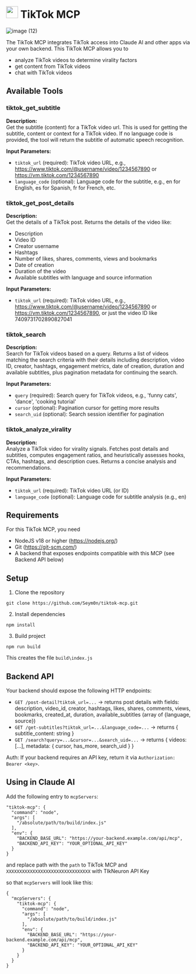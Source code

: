 # <img src="https://cdn.worldvectorlogo.com/logos/tiktok-icon-2.svg" height="32"> TikTok MCP

![image (12)](https://github.com/user-attachments/assets/006f9983-b9dd-447c-87c6-ee27a414fd4c)

The TikTok MCP integrates TikTok access into Claude AI and other apps via your own backend. This TikTok MCP allows you to

- analyze TikTok videos to determine virality factors
- get content from TikTok videos
- chat with TikTok videos

## Available Tools

### tiktok_get_subtitle

**Description:**  
Get the subtitle (content) for a TikTok video url. This is used for getting the subtitle, content or context for a TikTok video. If no language code is provided, the tool will return the subtitle of automatic speech recognition.

**Input Parameters:**

- `tiktok_url` (required): TikTok video URL, e.g., https://www.tiktok.com/@username/video/1234567890 or https://vm.tiktok.com/1234567890
- `language_code` (optional): Language code for the subtitle, e.g., en for English, es for Spanish, fr for French, etc.

### tiktok_get_post_details

**Description:**  
Get the details of a TikTok post. Returns the details of the video like:

- Description
- Video ID
- Creator username
- Hashtags
- Number of likes, shares, comments, views and bookmarks
- Date of creation
- Duration of the video
- Available subtitles with language and source information

**Input Parameters:**

- `tiktok_url` (required): TikTok video URL, e.g., https://www.tiktok.com/@username/video/1234567890 or https://vm.tiktok.com/1234567890, or just the video ID like 7409731702890827041

### tiktok_search

**Description:**  
Search for TikTok videos based on a query. Returns a list of videos matching the search criteria with their details including description, video ID, creator, hashtags, engagement metrics, date of creation, duration and available subtitles, plus pagination metadata for continuing the search.

**Input Parameters:**

- `query` (required): Search query for TikTok videos, e.g., 'funny cats', 'dance', 'cooking tutorial'
- `cursor` (optional): Pagination cursor for getting more results
- `search_uid` (optional): Search session identifier for pagination

### tiktok_analyze_virality

**Description:**  
Analyze a TikTok video for virality signals. Fetches post details and subtitles, computes engagement ratios, and heuristically assesses hooks, CTAs, hashtags, and description cues. Returns a concise analysis and recommendations.

**Input Parameters:**

- `tiktok_url` (required): TikTok video URL (or ID)
- `language_code` (optional): Language code for subtitle analysis (e.g., en)

## Requirements

For this TikTok MCP, you need

- NodeJS v18 or higher (https://nodejs.org/)
- Git (https://git-scm.com/)
- A backend that exposes endpoints compatible with this MCP (see Backend API below)

## Setup

1. Clone the repository

```
git clone https://github.com/Seym0n/tiktok-mcp.git
```

2. Install dependencies

```
npm install
```

3. Build project

```
npm run build
```

This creates the file `build\index.js`

## Backend API

Your backend should expose the following HTTP endpoints:

- `GET /post-detail?tiktok_url=...` → returns post details with fields: description, video_id, creator, hashtags, likes, shares, comments, views, bookmarks, created_at, duration, available_subtitles (array of {language, source})
- `GET /get-subtitles?tiktok_url=...&language_code=...` → returns { subtitle_content: string }
- `GET /search?query=...&cursor=...&search_uid=...` → returns { videos: [...], metadata: { cursor, has_more, search_uid } }

Auth: If your backend requires an API key, return it via `Authorization: Bearer <key>`.

## Using in Claude AI

Add the following entry to `mcpServers`:

```
"tiktok-mcp": {
  "command": "node",
  "args": [
    "/absolute/path/to/build/index.js"
  ],
  "env": {
    "BACKEND_BASE_URL": "https://your-backend.example.com/api/mcp",
    "BACKEND_API_KEY": "YOUR_OPTIONAL_API_KEY"
  }
}
```

and replace path with the `path` to TikTok MCP and `XXXXXXXXXXXXXXXXXXXXXXXXXXXXXXXX` with TIkNeuron API Key

so that `mcpServers` will look like this:

```
{
  "mcpServers": {
    "tiktok-mcp": {
      "command": "node",
      "args": [
        "/absolute/path/to/build/index.js"
      ],
      "env": {
        "BACKEND_BASE_URL": "https://your-backend.example.com/api/mcp",
        "BACKEND_API_KEY": "YOUR_OPTIONAL_API_KEY"
      }
    }
  }
}
```
